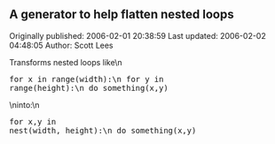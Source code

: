 ## A generator to help flatten nested loops 
Originally published: 2006-02-01 20:38:59 
Last updated: 2006-02-02 04:48:05 
Author: Scott Lees 
 
Transforms nested loops like\n<pre>for x in range(width):\n    for y in range(height):\n        do_something(x,y)</pre>\ninto:\n<pre>for x,y in nest(width, height):\n    do_something(x,y)</pre>